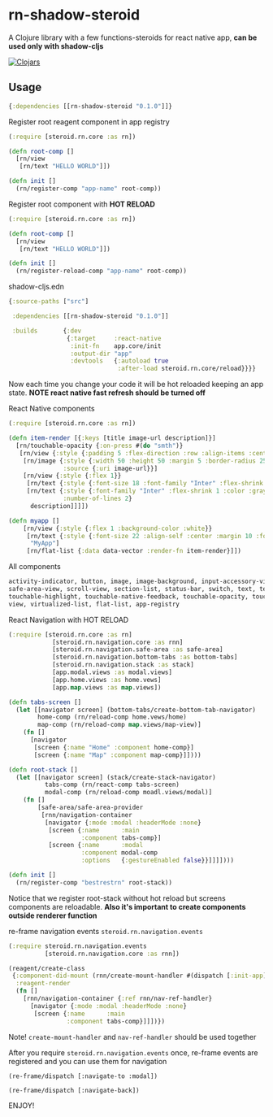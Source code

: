 # rn-shadow-steroid

A Clojure library with a few functions-steroids for react native app, **can be used only with shadow-cljs**

[![Clojars](https://img.shields.io/clojars/v/rn-shadow-steroid.svg)](https://clojars.org/rn-shadow-steroid)

## Usage

```clojure
{:dependencies [[rn-shadow-steroid "0.1.0"]]}
```

Register root reagent component in app registry

```clojure
(:require [steroid.rn.core :as rn])

(defn root-comp []
  [rn/view
   [rn/text "HELLO WORLD"]])

(defn init []
  (rn/register-comp "app-name" root-comp))
```

Register root component with **HOT RELOAD**

```clojure
(:require [steroid.rn.core :as rn])

(defn root-comp []
  [rn/view
   [rn/text "HELLO WORLD"]])

(defn init []
  (rn/register-reload-comp "app-name" root-comp))
```

shadow-cljs.edn
```clojure
{:source-paths ["src"]

 :dependencies [[rn-shadow-steroid "0.1.0"]]

 :builds       {:dev
                {:target     :react-native
                 :init-fn    app.core/init
                 :output-dir "app"
                 :devtools   {:autoload true
                              :after-load steroid.rn.core/reload}}}}
```

Now each time you change your code it will be hot reloaded keeping an app state. **NOTE react native fast refresh should be turned off**


React Native components

```clojure
(:require [steroid.rn.core :as rn])

(defn item-render [{:keys [title image-url description]}]
  [rn/touchable-opacity {:on-press #(do "smth")}
   [rn/view {:style {:padding 5 :flex-direction :row :align-items :center}}
    [rn/image {:style {:width 50 :height 50 :margin 5 :border-radius 25 :margin-right 10}
               :source {:uri image-url}}]
    [rn/view {:style {:flex 1}}
     [rn/text {:style {:font-size 18 :font-family "Inter" :flex-shrink 1}} title]
     [rn/text {:style {:font-family "Inter" :flex-shrink 1 :color :gray :margin-top 5}
               :number-of-lines 2}
      description]]]])

(defn myapp []
    [rn/view {:style {:flex 1 :background-color :white}}
     [rn/text {:style {:font-size 22 :align-self :center :margin 10 :font-family "Inter"}}
      "MyApp"]
     [rn/flat-list {:data data-vector :render-fn item-render}]])
```

All components
```clojure
activity-indicator, button, image, image-background, input-accessory-view, modal, picker, refresh-control
safe-area-view, scroll-view, section-list, status-bar, switch, text, text-input, toolbar-android
touchable-highlight, touchable-native-feedback, touchable-opacity, touchable-without-feedback
view, virtualized-list, flat-list, app-registry
```

React Navigation with HOT RELOAD

```clojure
(:require [steroid.rn.core :as rn]
            [steroid.rn.navigation.core :as rnn]
            [steroid.rn.navigation.safe-area :as safe-area]
            [steroid.rn.navigation.bottom-tabs :as bottom-tabs]
            [steroid.rn.navigation.stack :as stack]
            [app.modal.views :as modal.views]
            [app.home.views :as home.vews]
            [app.map.views :as map.views])

(defn tabs-screen []
  (let [[navigator screen] (bottom-tabs/create-bottom-tab-navigator)
        home-comp (rn/reload-comp home.vews/home)
        map-comp (rn/reload-comp map.views/map-view)]
    (fn []
      [navigator
       [screen {:name "Home" :component home-comp}]
       [screen {:name "Map" :component map-comp}]])))

(defn root-stack []
  (let [[navigator screen] (stack/create-stack-navigator)
          tabs-comp (rn/react-comp tabs-screen)
          modal-comp (rn/reload-comp moadl.views/modal)]
    (fn []
        [safe-area/safe-area-provider
         [rnn/navigation-container
          [navigator {:mode :modal :headerMode :none}
           [screen {:name      :main
                    :component tabs-comp}]
           [screen {:name      :modal
                    :component modal-comp
                    :options   {:gestureEnabled false}}]]]])))

(defn init []
  (rn/register-comp "bestrestrn" root-stack))
```

Notice that we register root-stack without hot reload but screens components are reloadable. **Also it's important to create components outside renderer function**

re-frame navigation events `steroid.rn.navigation.events`

```clojure
(:require steroid.rn.navigation.events
          [steroid.rn.navigation.core :as rnn])

(reagent/create-class
 {:component-did-mount (rnn/create-mount-handler #(dispatch [:init-app]))
  :reagent-render
  (fn []
    [rnn/navigation-container {:ref rnn/nav-ref-handler}
      [navigator {:mode :modal :headerMode :none}
       [screen {:name      :main
                :component tabs-comp}]]])})
```

Note! `create-mount-handler` and `nav-ref-handler` should be used together

After you require `steroid.rn.navigation.events` once, re-frame events are registered and you can use them for navigation

`(re-frame/dispatch [:navigate-to :modal])`

`(re-frame/dispatch [:navigate-back])`


ENJOY!